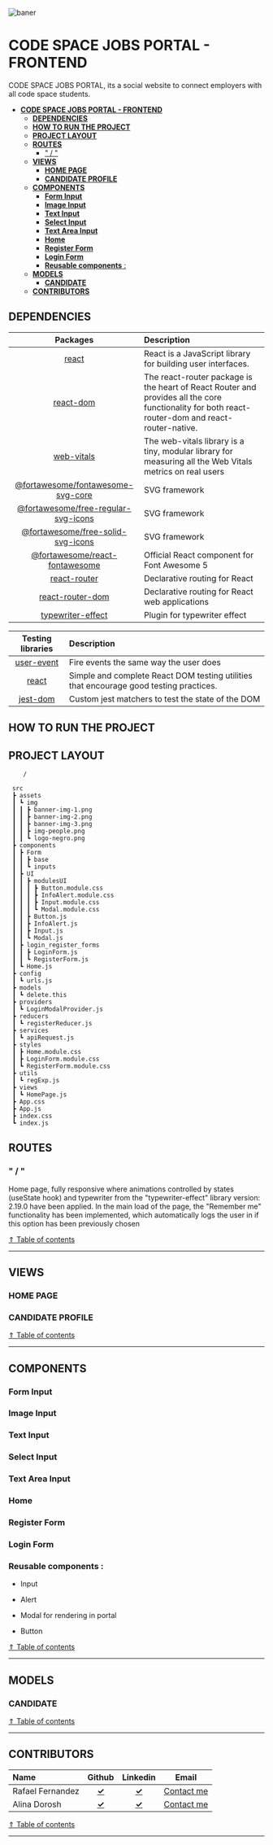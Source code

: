 ![baner](https://github.com/GhostDevs3/cs11_frontend/blob/develop/banner%20(1).png)

# **CODE SPACE JOBS PORTAL - FRONTEND**

CODE SPACE JOBS PORTAL, its a social website to connect employers with all code space students.

- [**CODE SPACE JOBS PORTAL - FRONTEND**](#code-space-jobs-portal---frontend)
  - [**DEPENDENCIES**](#dependencies)
  - [**HOW TO RUN THE PROJECT**](#how-to-run-the-project)
  - [**PROJECT LAYOUT**](#project-layout)
  - [**ROUTES**](#routes)
    - [" / "](#--)
  - [**VIEWS**](#views)
    - [**HOME PAGE**](#home-page)
    - [**CANDIDATE PROFILE**](#candidate-profile)
  - [**COMPONENTS**](#components)
    - [**Form Input**](#form-input)
    - [**Image Input**](#image-input)
    - [**Text Input**](#text-input)
    - [**Select Input**](#select-input)
    - [**Text Area Input**](#text-area-input)
    - [**Home**](#home)
    - [**Register Form**](#register-form)
    - [**Login Form**](#login-form)
    - [**Reusable components** :](#reusable-components-)
  - [**MODELS**](#models)
    - [**CANDIDATE**](#candidate)
  - [**CONTRIBUTORS**](#contributors)

## **DEPENDENCIES**

|                                                 Packages                                                 | Description                                                                                                                                      |
| :------------------------------------------------------------------------------------------------------: | :----------------------------------------------------------------------------------------------------------------------------------------------- |
|                               [react](https://www.npmjs.com/package/react)                               | React is a JavaScript library for building user interfaces.                                                                                      |
|                         [react-dom](https://www.npmjs.com/package/react-router)                          | The react-router package is the heart of React Router and provides all the core functionality for both react-router-dom and react-router-native. |
|                          [web-vitals](https://www.npmjs.com/package/web-vitals)                          | The web-vitals library is a tiny, modular library for measuring all the Web Vitals metrics on real users                                         |
|   [@fortawesome/fontawesome-svg-core](https://www.npmjs.com/package/@fortawesome/fontawesome-svg-core)   | SVG framework                                                                                                                                    |
| [@fortawesome/free-regular-svg-icons](https://www.npmjs.com/package/@fortawesome/free-regular-svg-icons) | SVG framework                                                                                                                                    |
|   [@fortawesome/free-solid-svg-icons](https://www.npmjs.com/package/@fortawesome/free-solid-svg-icons)   | SVG framework                                                                                                                                    |
|      [@fortawesome/react-fontawesome](https://www.npmjs.com/package/@fortawesome/react-fontawesome)      | Official React component for Font Awesome 5                                                                                                      |
|                        [react-router](https://www.npmjs.com/package/react-router)                        | Declarative routing for React                                                                                                                    |
|                    [react-router-dom](https://www.npmjs.com/package/react-router-dom)                    | Declarative routing for React web applications                                                                                                   |
|                   [typewriter-effect](https://www.npmjs.com/package/typewriter-effect)                   | Plugin for typewriter effect                                                                                                                     |

|                            Testing libraries                            | Description                                                                            |
| :---------------------------------------------------------------------: | :------------------------------------------------------------------------------------- |
| [user-event](https://www.npmjs.com/package/@testing-library/user-event) | Fire events the same way the user does                                                 |
|      [react](https://www.npmjs.com/package/@testing-library/react)      | Simple and complete React DOM testing utilities that encourage good testing practices. |
|   [jest-dom](https://www.npmjs.com/package/@testing-library/jest-dom)   | Custom jest matchers to test the state of the DOM                                      |

## **HOW TO RUN THE PROJECT**

## **PROJECT LAYOUT**

```shell
    /

 src
 ┣ assets
 ┃ ┗ img
 ┃ ┃ ┣ banner-img-1.png
 ┃ ┃ ┣ banner-img-2.png
 ┃ ┃ ┣ banner-img-3.png
 ┃ ┃ ┣ img-people.png
 ┃ ┃ ┗ logo-negro.png
 ┣ components
 ┃ ┣ Form
 ┃ ┃ ┣ base
 ┃ ┃ ┗ inputs
 ┃ ┣ UI
 ┃ ┃ ┣ modulesUI
 ┃ ┃ ┃ ┣ Button.module.css
 ┃ ┃ ┃ ┣ InfoAlert.module.css
 ┃ ┃ ┃ ┣ Input.module.css
 ┃ ┃ ┃ ┗ Modal.module.css
 ┃ ┃ ┣ Button.js
 ┃ ┃ ┣ InfoAlert.js
 ┃ ┃ ┣ Input.js
 ┃ ┃ ┗ Modal.js
 ┃ ┣ login_register_forms
 ┃ ┃ ┣ LoginForm.js
 ┃ ┃ ┗ RegisterForm.js
 ┃ ┗ Home.js
 ┣ config
 ┃ ┗ urls.js
 ┣ models
 ┃ ┗ delete.this
 ┣ providers
 ┃ ┗ LoginModalProvider.js
 ┣ reducers
 ┃ ┗ registerReducer.js
 ┣ services
 ┃ ┗ apiRequest.js
 ┣ styles
 ┃ ┣ Home.module.css
 ┃ ┣ LoginForm.module.css
 ┃ ┗ RegisterForm.module.css
 ┣ utils
 ┃ ┗ regExp.js
 ┣ views
 ┃ ┗ HomePage.js
 ┣ App.css
 ┣ App.js
 ┣ index.css
 ┗ index.js
```

## **ROUTES**

### " / "

Home page, fully responsive where animations controlled by states (useState hook) and typewriter from the "typewriter-effect" library version: 2.19.0 have been applied. In the main load of the page, the "Remember me" functionality has been implemented, which automatically logs the user in if this option has been previously chosen

<a href="#code-space-jobs-portal---frontend"><span> &uArr; Table of contents</span></a>

---

## **VIEWS**

### **HOME PAGE**

### **CANDIDATE PROFILE**


<a href="#code-space-jobs-portal---frontend"><span> &uArr; Table of contents</span></a>

---

## **COMPONENTS**

### **Form Input**

### **Image Input**

### **Text Input**

### **Select Input**

### **Text Area Input**

### **Home**

### **Register Form**

### **Login Form**

### **Reusable components** :

- Input

- Alert

- Modal for rendering in portal

- Button

<a href="#code-space-jobs-portal---frontend"><span> &uArr; Table of contents</span></a>

---

## **MODELS**

### **CANDIDATE**

<a href="#code-space-jobs-portal---frontend"><span> &uArr; Table of contents</span></a>

---

## **CONTRIBUTORS**

| Name             |                      Github                       |                         Linkedin                         |                    Email                    |
| :--------------- | :-----------------------------------------------: | :------------------------------------------------------: | :-----------------------------------------: |
| Rafael Fernandez |    [**&check;**](https://github.com/iRaphiki)     |   [**&check;**](https://www.linkedin.com/in/rafa-fr/)    |  [Contact me](mailto:imraphiki@gmail.com)   |
| Alina Dorosh     | [**&check;**](https://github.com/AlinaDorosh-dev) | [**&check;**](https://www.linkedin.com/in/alina-dorosh/) | [Contact me](mailto:alina.dorosh@gmail.com) |

<a href="#code-space-jobs-portal---frontend"><span> &uArr; Table of contents</span></a>

---
